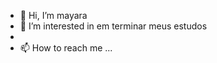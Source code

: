 - 👋 Hi, I’m mayara
- 👀 I’m interested in  em terminar meus estudos
- 
- 📫 How to reach me ...

<!---
faltz17/faltz17 is a ✨ special ✨ repository because its `README.md` (this file) appears on your GitHub profile.
You can click the Preview link to take a look at your changes.
--->
